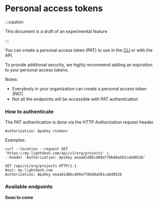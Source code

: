 # Personal access tokens

:::caution

This document is a draft of an experimental feature

:::

You can create a personal access token (PAT) to use in the [CLI](../get-started/setup-lightdash/lightdash-cli.mdx) or
with the API.

To provide additional security, we highly recommend adding an expiration to your personal access tokens.

Notes:

* Everybody in your organization can create a personal access token (PAT)
* Not all the endpoints will be accessible with PAT authentication

### How to authenticate

The PAT authentication is done via the HTTP Authorization request header.

```
Authorization: ApiKey <token>
```

Examples:

```
curl --location --request GET 'https://my.lightdash.com/api/v1/org/projects' \
--header 'Authorization: ApiKey eeaa81d8bcd89a770bd8a581cabd052b'
```

```
GET /api/v1/org/projects HTTP/1.1
Host: my.lightdash.com
Authorization: ApiKey eeaa81d8bcd89a770bd8a581cabd052b
```


### Available endpoints

**Soon to come**
